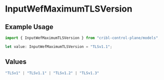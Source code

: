 # InputWefMaximumTLSVersion

## Example Usage

```typescript
import { InputWefMaximumTLSVersion } from "cribl-control-plane/models";

let value: InputWefMaximumTLSVersion = "TLSv1.1";
```

## Values

```typescript
"TLSv1" | "TLSv1.1" | "TLSv1.2" | "TLSv1.3"
```